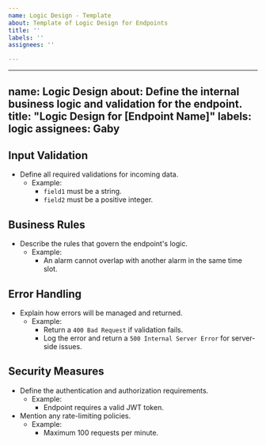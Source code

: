 ```yaml
---
name: Logic Design - Template
about: Template of Logic Design for Endpoints
title: ''
labels: ''
assignees: ''

---
```


---
name: Logic Design
about: Define the internal business logic and validation for the endpoint.
title: "Logic Design for [Endpoint Name]"
labels: logic
assignees: Gaby
---

## **Input Validation**
- Define all required validations for incoming data.
  - Example:
    - `field1` must be a string.
    - `field2` must be a positive integer.

## **Business Rules**
- Describe the rules that govern the endpoint's logic.
  - Example:
    - An alarm cannot overlap with another alarm in the same time slot.

## **Error Handling**
- Explain how errors will be managed and returned.
  - Example:
    - Return a `400 Bad Request` if validation fails.
    - Log the error and return a `500 Internal Server Error` for server-side issues.

## **Security Measures**
- Define the authentication and authorization requirements.
  - Example:
    - Endpoint requires a valid JWT token.
- Mention any rate-limiting policies.
  - Example:
    - Maximum 100 requests per minute.

